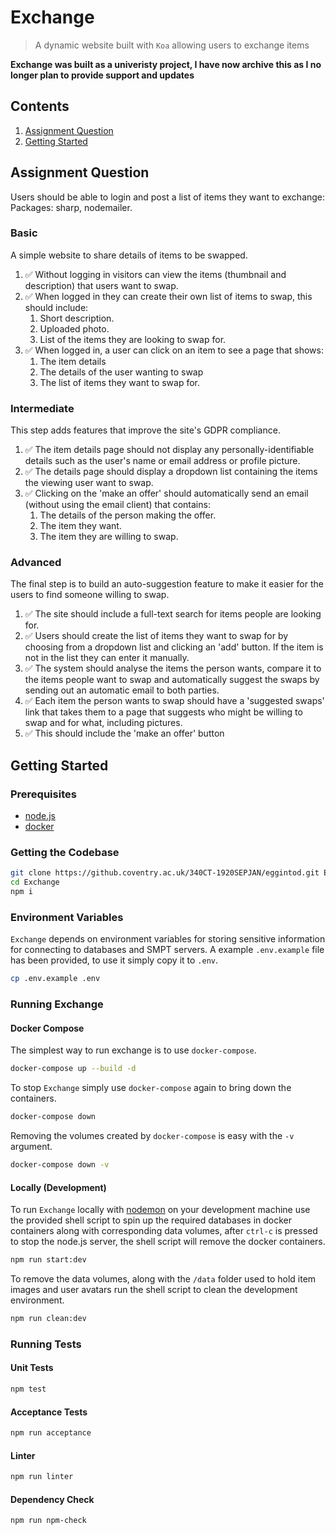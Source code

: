 # Exchange

> A dynamic website built with `Koa` allowing users to exchange items

**Exchange was built as a univeristy project, I have now archive this as I no longer plan to provide support and updates**

## Contents

1. [Assignment Question](#Assignment-Question)
1. [Getting Started](#Getting-Started)

## Assignment Question

Users should be able to login and post a list of items they want to exchange:
Packages: sharp, nodemailer.

### Basic

A simple website to share details of items to be swapped.

1. ✅ Without logging in visitors can view the items (thumbnail and description) that users want to swap.
2. ✅ When logged in they can create their own list of items to swap, this should include:
    1. Short description.
    2. Uploaded photo.
    3. List of the items they are looking to swap for.
3. ✅ When logged in, a user can click on an item to see a page that shows:
    1. The item details
    2. The details of the user wanting to swap
    3. The list of items they want to swap for.

### Intermediate

This step adds features that improve the site's GDPR compliance.

1. ✅ The item details page should not display any personally-identifiable details such as the user's name or email address or profile picture.
2. ✅ The details page should display a dropdown list containing the items the viewing user want to swap.
3. ✅ Clicking on the 'make an offer' should automatically send an email (without using the email client) that contains:
    1. The details of the person making the offer.
    2. The item they want.
    3. The item they are willing to swap.

### Advanced

The final step is to build an auto-suggestion feature to make it easier for the users to find someone willing to swap.

1. ✅ The site should include a full-text search for items people are looking for.
2. ✅ Users should create the list of items they want to swap for by choosing from a dropdown list and clicking an 'add' button. If the item is not in the list they can enter it manually.
3. ✅ The system should analyse the items the person wants, compare it to the items people want to swap and automatically suggest the swaps by sending out an automatic email to both parties.
4. ✅ Each item the person wants to swap should have a 'suggested swaps' link that takes them to a page that suggests who might be willing to swap and for what, including pictures.
5. ✅ This should include the 'make an offer' button

## Getting Started

### Prerequisites

- [node.js](https://nodejs.org/)
- [docker](https://www.docker.com/)

### Getting the Codebase

``` bash
git clone https://github.coventry.ac.uk/340CT-1920SEPJAN/eggintod.git Exchange
cd Exchange
npm i
```

### Environment Variables

`Exchange` depends on environment variables for storing sensitive information for connecting to databases and SMPT servers. A example `.env.example` file has been provided, to use it simply copy it to `.env`.

``` bash
cp .env.example .env
```

### Running Exchange

#### Docker Compose

The simplest way to run exchange is to use `docker-compose`.

``` bash
docker-compose up --build -d
```

To stop `Exchange` simply use `docker-compose` again to bring down the containers.

``` bash
docker-compose down
```

Removing the volumes created by `docker-compose` is easy with the `-v` argument.

``` bash
docker-compose down -v
```

#### Locally (Development)

To run `Exchange` locally with [nodemon](https://github.com/remy/nodemon/) on your development machine use the provided shell script to spin up the required databases in docker containers along with corresponding data volumes, after `ctrl-c` is pressed to stop the node.js server, the shell script will remove the docker containers.

``` bash
npm run start:dev
```

To remove the data volumes, along with the `/data` folder used to hold item images and user avatars run the shell script to clean the development environment.

``` bash
npm run clean:dev
```

### Running Tests

#### Unit Tests

``` bash
npm test
```

#### Acceptance Tests

``` bash
npm run acceptance
```

#### Linter

``` bash
npm run linter
```

#### Dependency Check

``` bash
npm run npm-check
```
